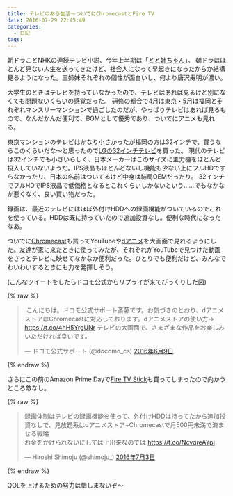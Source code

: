 ```yaml
---
title: テレビのある生活〜ついでにChromecastとFire TV
date: 2016-07-29 22:45:49
categories:
  - 日記
tags:
---
```


朝ドラことNHKの連続テレビ小説、今年上半期は「[とと姉ちゃん](http://www.nhk.or.jp/totone-chan/)」。
朝ドラはほとんど見ない人生を送ってきたけど、社会人になって早起きになったからか結構見るようになった。三姉妹それぞれの個性が面白いし、何より唐沢寿明が濃い。

大学生のときはテレビを持っていなかったので、テレビはあれば見るけど別になくても問題ないくらいの感覚だった。
研修の都合で4月は東京・5月は福岡とそれぞれマンスリーマンションで過ごしたのだが、やっぱりテレビはあれば見るもので、なんだかんだ便利で、BGMとして優秀であり、ついでにアニメも見れる。

東京マンションのテレビはかなり小さかったが福岡の方は32インチで、買うならこのくらいだな〜と思ったので[LGの32インチテレビ](http://www.lg.com/jp/tv/lg-32LF5800)を買った。
現代のテレビは32インチでも小さいらしく、日本メーカーはこのサイズに主力機をほとんど投入していないようだ。IPS液晶もほとんどないし機能も少ない上にフルHDですらなかったり、日本の名前はついてるけど中身は結局OEMだったり。
32インチでフルHDでIPS液晶で低価格となるとこれくらいしかないという……でもなかなか悪くなく、良い買い物だった。

録画は、最近のテレビにはほぼ外付けHDDへの録画機能がついているのでこれを使っている。HDDは既に持っていたので追加投資なし。便利な時代になったなあ。

ついでに[Chromecast](https://www.google.com/intl/ja_jp/chromecast/tv/)も買ってYouTubeや[dアニメ](https://anime.dmkt-sp.jp/animestore/tp_pc)を大画面で見れるようにした。友達が家に来たときに使ってみたが、それぞれがYouTubeで見つけた動画をさっとテレビに映せてなかなか便利だった。ひとりでも便利だけど、みんなでわいわいするときにも力を発揮しそう。

(こんなツイートをしたらドコモ公式からリプライが来てびっくりした図)

{% raw %}
<blockquote class="twitter-tweet" data-lang="ja"><p lang="ja" dir="ltr"> こんにちは。ドコモ公式サポート斎藤です。お気づきのとおり、dアニメストアはChromecastに対応しております。dアニメストアの使い方→ <a href="https://t.co/4hH5YrgUNr">https://t.co/4hH5YrgUNr</a> テレビの大画面で、さまざまな作品をお楽しみいただければ幸いです。</p>&mdash; ドコモ公式サポート (@docomo_cs) <a href="https://twitter.com/docomo_cs/status/740741467329597441">2016年6月9日</a></blockquote>
<script async src="//platform.twitter.com/widgets.js" charset="utf-8"></script>
{% endraw %}

さらにこの前のAmazon Prime Dayで[Fire TV Stick](https://www.amazon.co.jp/dp/B00ZVNYLS8/)も買ってしまったので向かうところ敵なし。

{% raw %}
<blockquote class="twitter-tweet" data-lang="ja"><p lang="ja" dir="ltr">録画体制はテレビの録画機能を使って、外付けHDDは持ってたから追加投資なしで、見放題系はdアニメストア+Chromecastで月500円未満で済ませる戦略<br>お金をかけられないにしては上出来なのでは <a href="https://t.co/NcvqreAYpi">https://t.co/NcvqreAYpi</a></p>&mdash; Hiroshi Shimoju (@shimoju_) <a href="https://twitter.com/shimoju_/status/749599441225519104">2016年7月3日</a></blockquote>
<script async src="//platform.twitter.com/widgets.js" charset="utf-8"></script>
{% endraw %}

QOLを上げるための努力は惜しまないぞ〜
